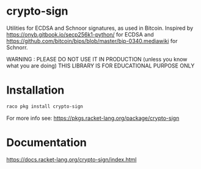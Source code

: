 crypto-sign
===========
Utilities for ECDSA and Schnoor signatures, as used in Bitcoin. Inspired by https://onyb.gitbook.io/secp256k1-python/ for ECDSA and https://github.com/bitcoin/bips/blob/master/bip-0340.mediawiki for Schnorr.

WARNING : PLEASE DO NOT USE IT IN PRODUCTION
(unless you know what you are doing)
THIS LIBRARY IS FOR EDUCATIONAL PURPOSE ONLY

# Installation
```bash
raco pkg install crypto-sign
```

For more info see: https://pkgs.racket-lang.org/package/crypto-sign

# Documentation

https://docs.racket-lang.org/crypto-sign/index.html